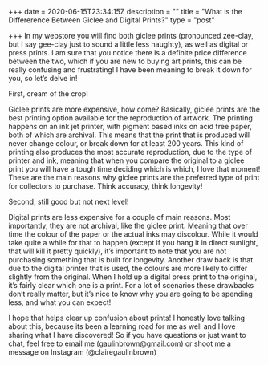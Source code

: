 +++
date = 2020-06-15T23:34:15Z
description = ""
title = "What is the Differerence Between Giclee and Digital Prints?"
type = "post"

+++
In my webstore you will find both giclee prints (pronounced zee-clay, but I say gee-clay just to sound a little less haughty), as well as digital or press prints. I am sure that you notice there is a definite price difference between the two, which if you are new to buying art prints, this can be really confusing and frustrating! I have been meaning to break it down for you, so let’s delve in!

First, cream of the crop!

Giclee prints are more expensive, how come? Basically, giclee prints are the best printing option available for the reproduction of artwork. The printing happens on an ink jet printer, with pigment based inks on acid free paper, both of which are archival. This means that the print that is produced will never change colour, or break down for at least 200 years. This kind of printing also produces the most accurate reproduction, due to the type of printer and ink, meaning that when you compare the original to a giclee print you will have a tough time deciding which is which, I love that moment! These are the main reasons why giclee prints are the preferred type of print for collectors to purchase. Think accuracy, think longevity!

Second, still good but not next level!

Digital prints are less expensive for a couple of main reasons. Most importantly, they are not archival, like the giclee print. Meaning that over time the colour of the paper or the actual inks may discolour. While it would take quite a while for that to happen (except if you hang it in direct sunlight, that will kill it pretty quickly), it’s important to note that you are not purchasing something that is built for longevity. Another draw back is that due to the digital printer that is used, the colours are more likely to differ slightly from the original. When I hold up a digital press print to the original, it’s fairly clear which one is a print. For a lot of scenarios these drawbacks don’t really matter, but it’s nice to know why you are going to be spending less, and what you can expect!

I hope that helps clear up confusion about prints! I honestly love talking about this, because its been a learning road for me as well and I love sharing what I have discovered! So if you have questions or just want to chat, feel free to email me ([gaulinbrown@gmail.com](mailto:gaulinbrown@gmail.com)) or shoot me a message on Instagram (@clairegaulinbrown)